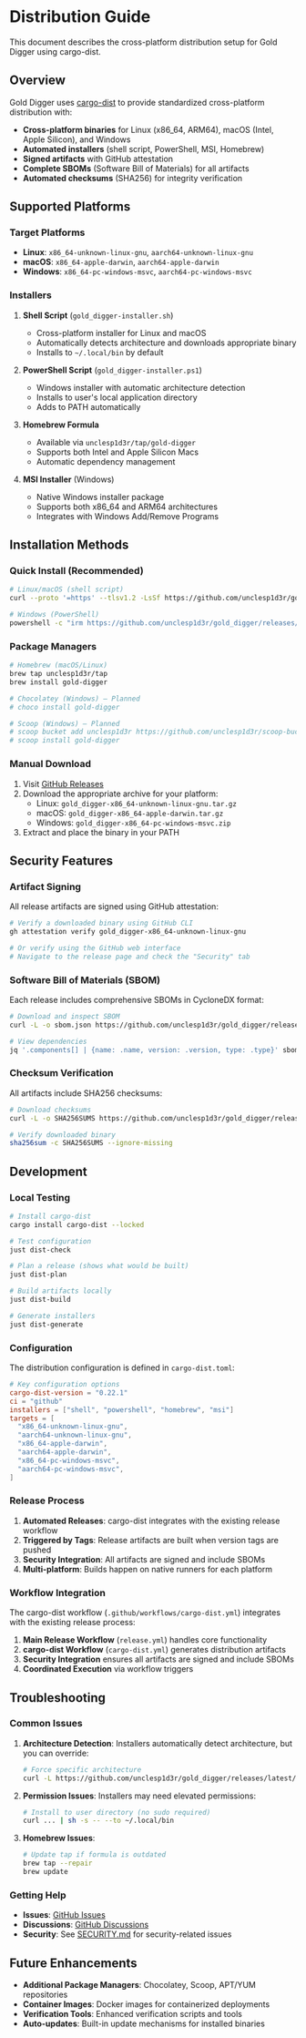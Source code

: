 # Distribution Guide

This document describes the cross-platform distribution setup for Gold Digger using cargo-dist.

## Overview

Gold Digger uses [cargo-dist](https://opensource.axo.dev/cargo-dist/) to provide standardized cross-platform distribution with:

- **Cross-platform binaries** for Linux (x86_64, ARM64), macOS (Intel, Apple Silicon), and Windows
- **Automated installers** (shell script, PowerShell, MSI, Homebrew)
- **Signed artifacts** with GitHub attestation
- **Complete SBOMs** (Software Bill of Materials) for all artifacts
- **Automated checksums** (SHA256) for integrity verification

## Supported Platforms

### Target Platforms

- **Linux**: `x86_64-unknown-linux-gnu`, `aarch64-unknown-linux-gnu`
- **macOS**: `x86_64-apple-darwin`, `aarch64-apple-darwin`
- **Windows**: `x86_64-pc-windows-msvc`, `aarch64-pc-windows-msvc`

### Installers

1. **Shell Script** (`gold_digger-installer.sh`)

   - Cross-platform installer for Linux and macOS
   - Automatically detects architecture and downloads appropriate binary
   - Installs to `~/.local/bin` by default

2. **PowerShell Script** (`gold_digger-installer.ps1`)

   - Windows installer with automatic architecture detection
   - Installs to user's local application directory
   - Adds to PATH automatically

3. **Homebrew Formula**

   - Available via `unclesp1d3r/tap/gold-digger`
   - Supports both Intel and Apple Silicon Macs
   - Automatic dependency management

4. **MSI Installer** (Windows)

   - Native Windows installer package
   - Supports both x86_64 and ARM64 architectures
   - Integrates with Windows Add/Remove Programs

## Installation Methods

### Quick Install (Recommended)

```bash
# Linux/macOS (shell script)
curl --proto '=https' --tlsv1.2 -LsSf https://github.com/unclesp1d3r/gold_digger/releases/latest/download/gold_digger-installer.sh | sh

# Windows (PowerShell)
powershell -c "irm https://github.com/unclesp1d3r/gold_digger/releases/latest/download/gold_digger-installer.ps1 | iex"
```

### Package Managers

```bash
# Homebrew (macOS/Linux)
brew tap unclesp1d3r/tap
brew install gold-digger

# Chocolatey (Windows) — Planned
# choco install gold-digger

# Scoop (Windows) — Planned
# scoop bucket add unclesp1d3r https://github.com/unclesp1d3r/scoop-bucket
# scoop install gold-digger
```

### Manual Download

1. Visit [GitHub Releases](https://github.com/unclesp1d3r/gold_digger/releases)
2. Download the appropriate archive for your platform:
   - Linux: `gold_digger-x86_64-unknown-linux-gnu.tar.gz`
   - macOS: `gold_digger-x86_64-apple-darwin.tar.gz`
   - Windows: `gold_digger-x86_64-pc-windows-msvc.zip`
3. Extract and place the binary in your PATH

## Security Features

### Artifact Signing

All release artifacts are signed using GitHub attestation:

```bash
# Verify a downloaded binary using GitHub CLI
gh attestation verify gold_digger-x86_64-unknown-linux-gnu

# Or verify using the GitHub web interface
# Navigate to the release page and check the "Security" tab
```

### Software Bill of Materials (SBOM)

Each release includes comprehensive SBOMs in CycloneDX format:

```bash
# Download and inspect SBOM
curl -L -o sbom.json https://github.com/unclesp1d3r/gold_digger/releases/latest/download/gold_digger-x86_64-unknown-linux-gnu.sbom.cdx.json

# View dependencies
jq '.components[] | {name: .name, version: .version, type: .type}' sbom.json
```

### Checksum Verification

All artifacts include SHA256 checksums:

```bash
# Download checksums
curl -L -o SHA256SUMS https://github.com/unclesp1d3r/gold_digger/releases/latest/download/SHA256SUMS

# Verify downloaded binary
sha256sum -c SHA256SUMS --ignore-missing
```

## Development

### Local Testing

```bash
# Install cargo-dist
cargo install cargo-dist --locked

# Test configuration
just dist-check

# Plan a release (shows what would be built)
just dist-plan

# Build artifacts locally
just dist-build

# Generate installers
just dist-generate
```

### Configuration

The distribution configuration is defined in `cargo-dist.toml`:

```toml
# Key configuration options
cargo-dist-version = "0.22.1"
ci = "github"
installers = ["shell", "powershell", "homebrew", "msi"]
targets = [
  "x86_64-unknown-linux-gnu",
  "aarch64-unknown-linux-gnu",
  "x86_64-apple-darwin",
  "aarch64-apple-darwin",
  "x86_64-pc-windows-msvc",
  "aarch64-pc-windows-msvc",
]
```

### Release Process

1. **Automated Releases**: cargo-dist integrates with the existing release workflow
2. **Triggered by Tags**: Release artifacts are built when version tags are pushed
3. **Security Integration**: All artifacts are signed and include SBOMs
4. **Multi-platform**: Builds happen on native runners for each platform

### Workflow Integration

The cargo-dist workflow (`.github/workflows/cargo-dist.yml`) integrates with the existing release process:

1. **Main Release Workflow** (`release.yml`) handles core functionality
2. **cargo-dist Workflow** (`cargo-dist.yml`) generates distribution artifacts
3. **Security Integration** ensures all artifacts are signed and include SBOMs
4. **Coordinated Execution** via workflow triggers

## Troubleshooting

### Common Issues

1. **Architecture Detection**: Installers automatically detect architecture, but you can override:

   ```bash
   # Force specific architecture
   curl -L https://github.com/unclesp1d3r/gold_digger/releases/latest/download/gold_digger-aarch64-unknown-linux-gnu.tar.gz
   ```

2. **Permission Issues**: Installers may need elevated permissions:

   ```bash
   # Install to user directory (no sudo required)
   curl ... | sh -s -- --to ~/.local/bin
   ```

3. **Homebrew Issues**:

   ```bash
   # Update tap if formula is outdated
   brew tap --repair
   brew update
   ```

### Getting Help

- **Issues**: [GitHub Issues](https://github.com/unclesp1d3r/gold_digger/issues)
- **Discussions**: [GitHub Discussions](https://github.com/unclesp1d3r/gold_digger/discussions)
- **Security**: See [SECURITY.md](SECURITY.md) for security-related issues

## Future Enhancements

- **Additional Package Managers**: Chocolatey, Scoop, APT/YUM repositories
- **Container Images**: Docker images for containerized deployments
- **Verification Tools**: Enhanced verification scripts and tools
- **Auto-updates**: Built-in update mechanisms for installed binaries
